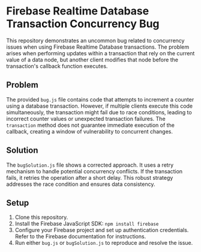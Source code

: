 # Firebase Realtime Database Transaction Concurrency Bug

This repository demonstrates an uncommon bug related to concurrency issues when using Firebase Realtime Database transactions.  The problem arises when performing updates within a transaction that rely on the current value of a data node, but another client modifies that node before the transaction's callback function executes.

## Problem

The provided `bug.js` file contains code that attempts to increment a counter using a database transaction.  However, if multiple clients execute this code simultaneously, the transaction might fail due to race conditions, leading to incorrect counter values or unexpected transaction failures.  The `transaction` method does not guarantee immediate execution of the callback, creating a window of vulnerability to concurrent changes.

## Solution

The `bugSolution.js` file shows a corrected approach.  It uses a retry mechanism to handle potential concurrency conflicts. If the transaction fails, it retries the operation after a short delay.  This robust strategy addresses the race condition and ensures data consistency.

## Setup

1.  Clone this repository.
2.  Install the Firebase JavaScript SDK: `npm install firebase`
3.  Configure your Firebase project and set up authentication credentials. Refer to the Firebase documentation for instructions.
4.  Run either `bug.js` or `bugSolution.js` to reproduce and resolve the issue.